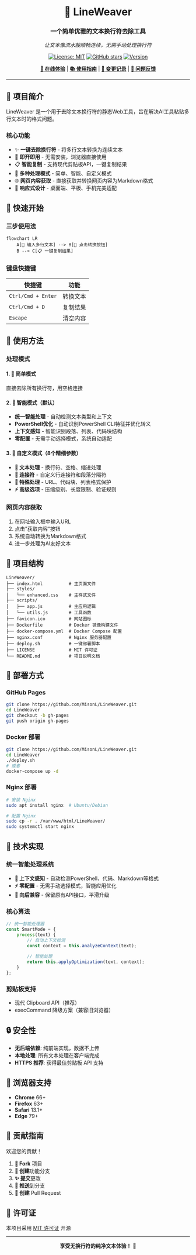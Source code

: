 <div align="center">

# 🌊 LineWeaver

### 一个简单优雅的文本换行符去除工具

*让文本像流水般顺畅连续，无需手动处理换行符*

[![License: MIT](https://img.shields.io/badge/License-MIT-blue.svg)](https://opensource.org/licenses/MIT)
[![GitHub stars](https://img.shields.io/github/stars/MisonL/LineWeaver.svg?style=social&label=Star)](https://github.com/MisonL/LineWeaver)
[![Version](https://img.shields.io/badge/version-v2.3.0-green.svg)](CHANGELOG.md)

[**🚀 在线体验**](https://misonl.github.io/LineWeaver/) | [**📚 使用指南**](#使用指南) | [**📝 变更记录**](CHANGELOG.md) | [**💬 问题反馈**](https://github.com/MisonL/LineWeaver/issues)

---

</div>

## 🎯 项目简介

LineWeaver 是一个用于去除文本换行符的静态Web工具，旨在解决AI工具粘贴多行文本时的格式问题。

### 核心功能
- ✨ **一键去除换行符** - 将多行文本转换为连续文本
- 🚀 **即开即用** - 无需安装，浏览器直接使用
- 📋 **智能复制** - 支持现代剪贴板API，一键复制结果
- 🧠 **多种处理模式** - 简单、智能、自定义模式
- 🌐 **网页内容获取** - 直接获取并转换网页内容为Markdown格式
- 📱 **响应式设计** - 桌面端、平板、手机完美适配

## 🚀 快速开始

### 三步使用法

```
flowchart LR
    A[📝 输入多行文本] --> B[🔄 点击转换按钮]
    B --> C[📋 一键复制结果]
```

### 键盘快捷键

| 快捷键 | 功能 |
|--------|------|
| `Ctrl/Cmd + Enter` | 转换文本 |
| `Ctrl/Cmd + D` | 复制结果 |
| `Escape` | 清空内容 |

## 🎯 使用方法

### 处理模式

#### 1. 🔄 简单模式
直接去除所有换行符，用空格连接

#### 2. 🧠 智能模式（默认）
- **统一智能处理** - 自动检测文本类型和上下文
- **PowerShell优化** - 自动识别PowerShell CLI特征并优化转义
- **上下文感知** - 智能识别段落、列表、代码块结构
- **零配置** - 无需手动选择模式，系统自动适配

#### 3. 🎨 自定义模式（8个精细参数）
- **📝 文本处理** - 换行符、空格、缩进处理
- **🔗 连接符** - 自定义行连接符和段落分隔符
- **🎯 特殊处理** - URL、代码块、列表格式保护
- **⚡ 高级选项** - 压缩级别、长度限制、验证规则

### 网页内容获取

1. 在网址输入框中输入URL
2. 点击"获取内容"按钮
3. 系统自动转换为Markdown格式
4. 进一步处理为AI友好文本

## 📁 项目结构

```
LineWeaver/
├── index.html          # 主页面文件
├── styles/
│   └── enhanced.css    # 主样式文件
├── scripts/
│   ├── app.js          # 主应用逻辑
│   └── utils.js        # 工具函数
├── favicon.ico         # 网站图标
├── Dockerfile          # Docker 镜像构建文件
├── docker-compose.yml  # Docker Compose 配置
├── nginx.conf          # Nginx 服务器配置
├── deploy.sh           # 一键部署脚本
├── LICENSE             # MIT 许可证
└── README.md           # 项目说明文档
```

## 🚀 部署方式

### GitHub Pages
```bash
git clone https://github.com/MisonL/LineWeaver.git
cd LineWeaver
git checkout -b gh-pages
git push origin gh-pages
```

### Docker 部署
```bash
git clone https://github.com/MisonL/LineWeaver.git
cd LineWeaver
./deploy.sh
# 或者
docker-compose up -d
```

### Nginx 部署
```bash
# 安装 Nginx
sudo apt install nginx  # Ubuntu/Debian

# 配置 Nginx
sudo cp -r . /var/www/html/LineWeaver/
sudo systemctl start nginx
```

## 🔧 技术实现

### 统一智能处理系统
- **🧠 上下文感知** - 自动检测PowerShell、代码、Markdown等格式
- **⚡ 零配置** - 无需手动选择模式，智能应用优化
- **🔄 向后兼容** - 保留原有API接口，平滑升级

### 核心算法
```javascript
// 统一智能处理器
const SmartMode = {
    process(text) {
        // 自动上下文检测
        const context = this.analyzeContext(text);
        
        // 智能处理
        return this.applyOptimization(text, context);
    }
};
```

### 剪贴板支持
- 现代 Clipboard API（推荐）
- execCommand 降级方案（兼容旧浏览器）

## 🔒 安全性

- **无后端依赖**: 纯前端实现，数据不上传
- **本地处理**: 所有文本处理在客户端完成
- **HTTPS 推荐**: 获得最佳剪贴板 API 支持

## 🌈 浏览器支持

- **Chrome** 66+
- **Firefox** 63+
- **Safari** 13.1+
- **Edge** 79+

## 👥 贡献指南

欢迎您的贡献！

1. **🍴 Fork** 项目
2. **🌱 创建**功能分支
3. **✨ 提交**更改
4. **🚀 推送**到分支
5. **💌 创建** Pull Request

## 📜 许可证

本项目采用 [MIT 许可证](LICENSE) 开源

---

<div align="center">

**享受无换行符的纯净文本体验！** 🌊

</div>